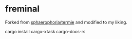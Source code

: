 # freminal

Forked from [sphaerophoria/termie](https://github.com/sphaerophoria/termie) and modified to my liking.

cargo install cargo-xtask cargo-docs-rs
